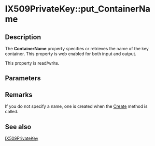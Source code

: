 # IX509PrivateKey::put_ContainerName

## Description

The **ContainerName** property specifies or retrieves the name of the key container. This property is web enabled for both input and output.

This property is read/write.

## Parameters

## Remarks

If you do not specify a name, one is created when the [Create](https://learn.microsoft.com/windows/desktop/api/certenroll/nf-certenroll-ix509privatekey-create) method is called.

## See also

[IX509PrivateKey](https://learn.microsoft.com/windows/desktop/api/certenroll/nn-certenroll-ix509privatekey)